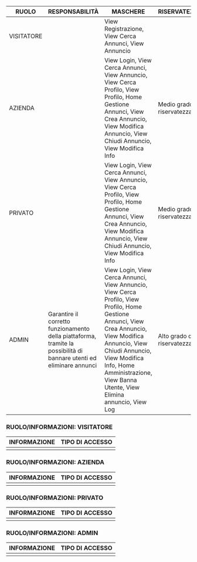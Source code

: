 |RUOLO|RESPONSABILITÀ|MASCHERE|RISERVATEZZA|NUMEROSITÀ|
|-----|--------------|--------|------------|----------|
|VISITATORE | |View Registrazione, View Cerca Annunci, View Annuncio| | |
|AZIENDA| |View Login, View Cerca Annunci, View Annuncio, View Cerca Profilo, View Profilo, Home Gestione Annunci, View Crea Annuncio, View Modifica Annuncio, View Chiudi Annuncio, View Modifica Info| Medio grado di riservatezza| |
|PRIVATO| |View Login, View Cerca Annunci, View Annuncio, View Cerca Profilo, View Profilo, Home Gestione Annunci, View Crea Annuncio, View Modifica Annuncio, View Chiudi Annuncio, View Modifica Info| Medio grado di riservatezza| |
|ADMIN|Garantire il corretto funzionamento della piattaforma, tramite la possibilità di bannare utenti ed eliminare annunci|View Login, View Cerca Annunci, View Annuncio, View Cerca Profilo, View Profilo, Home Gestione Annunci, View Crea Annuncio, View Modifica Annuncio, View Chiudi Annuncio, View Modifica Info, Home Amministrazione, View Banna Utente, View Elimina annuncio, View Log|Alto grado di riservatezza|Massimo 3|

### RUOLO/INFORMAZIONI: VISITATORE
|INFORMAZIONE|TIPO DI ACCESSO|
|------------|---------------|
| | |

### RUOLO/INFORMAZIONI: AZIENDA
|INFORMAZIONE|TIPO DI ACCESSO|
|------------|---------------|
| | |

### RUOLO/INFORMAZIONI: PRIVATO
|INFORMAZIONE|TIPO DI ACCESSO|
|------------|---------------|
| | |

### RUOLO/INFORMAZIONI: ADMIN
|INFORMAZIONE|TIPO DI ACCESSO|
|------------|---------------|
| | |
